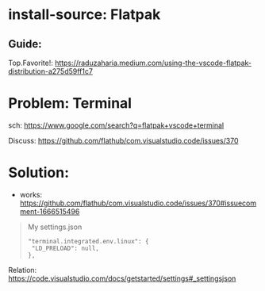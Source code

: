 # install-source: Flatpak
##  Guide:
Top.Favorite!: https://raduzaharia.medium.com/using-the-vscode-flatpak-distribution-a275d59ff1c7

# Problem: Terminal
sch: https://www.google.com/search?q=flatpak+vscode+terminal

Discuss: https://github.com/flathub/com.visualstudio.code/issues/370

# Solution:
- works: https://github.com/flathub/com.visualstudio.code/issues/370#issuecomment-1666515496

>My settings.json
>```
>"terminal.integrated.env.linux": {
>  "LD_PRELOAD": null,
>},
>```

Relation: https://code.visualstudio.com/docs/getstarted/settings#_settingsjson
